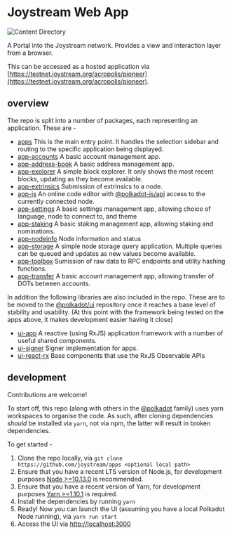 # Joystream Web App

![Content Directory](https://user-images.githubusercontent.com/4144334/67765742-bbfab280-fa44-11e9-8b13-494b1bfb6014.jpeg)

A Portal into the Joystream network. Provides a view and interaction layer from a browser.

This can be accessed as a hosted application via [https://testnet.joystream.org/acropolis/pioneer](https://testnet.joystream.org/acropolis/pioneer).

## overview

The repo is split into a number of packages, each representing an application. These are -

- [apps](packages/apps/) This is the main entry point. It handles the selection sidebar and routing to the specific application being displayed.
- [app-accounts](packages/app-accounts/) A basic account management app.
- [app-address-book](packages/app-address-book/) A basic address management app.
- [app-explorer](packages/app-explorer/) A simple block explorer. It only shows the most recent blocks, updating as they become available.
- [app-extrinsics](packages/app-extrinsics/) Submission of extrinsics to a node.
- [app-js](packages/app-js/) An online code editor with [@polkadot-js/api](https://github.com/polkadot-js/api/tree/master/packages/api) access to the currently connected node.
- [app-settings](packages/app-settings/) A basic settings management app, allowing choice of language, node to connect to, and theme
- [app-staking](packages/app-staking/) A basic staking management app, allowing staking and nominations.
- [app-nodeinfo](packages/app-nodeinfo/) Node information and status
- [app-storage](packages/app-storage/) A simple node storage query application. Multiple queries can be queued and updates as new values become available.
- [app-toolbox](packages/app-toolbox/) Sumission of raw data to RPC endpoints and utility hashing functions.
- [app-transfer](packages/app-transfer/) A basic account management app, allowing transfer of DOTs between accounts.

In addition the following libraries are also included in the repo. These are to be moved to the [@polkadot/ui](https://github.com/polkadot-js/ui/) repository once it reaches a base level of stability and usability. (At this point with the framework being tested on the apps above, it makes development easier having it close)

- [ui-app](packages/ui-app/) A reactive (using RxJS) application framework with a number of useful shared components.
- [ui-signer](packages/ui-signer/) Signer implementation for apps.
- [ui-react-rx](packages/ui-react-rx) Base components that use the RxJS Observable APIs

## development

Contributions are welcome!

To start off, this repo (along with others in the [@polkadot](https://github.com/polkadot-js/) family) uses yarn workspaces to organise the code. As such, after cloning dependencies _should_ be installed via `yarn`, not via npm, the latter will result in broken dependencies.

To get started -

1. Clone the repo locally, via `git clone https://github.com/joystream/apps <optional local path>`
2. Ensure that you have a recent LTS version of Node.js, for development purposes [Node >=10.13.0](https://nodejs.org/en/) is recommended.
3. Ensure that you have a recent version of Yarn, for development purposes [Yarn >=1.10.1](https://yarnpkg.com/docs/install) is required.
4. Install the dependencies by running `yarn`
5. Ready! Now you can launch the UI (assuming you have a local Polkadot Node running), via `yarn run start`
6. Access the UI via [http://localhost:3000](http://localhost:3000)
